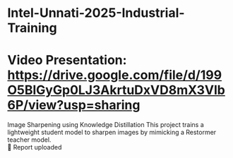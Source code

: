 # Intel-Unnati-2025-Industrial-Training

# Video Presentation: https://drive.google.com/file/d/199O5BlGyGp0LJ3AkrtuDxVD8mX3Vlb6P/view?usp=sharing

Image Sharpening using Knowledge Distillation
This project trains a lightweight student model to sharpen images by mimicking a Restormer teacher model.  
📄 Report uploaded
 

